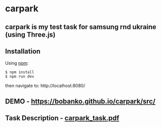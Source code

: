 # carpark
## carpark is my test task for samsung rnd ukraine (using Three.js)

## Installation

Using [npm](https://www.npmjs.com/):

    $ npm install
    $ npm run dev
    
then navigate to: http://localhost:8080/


## DEMO - https://bobanko.github.io/carpark/src/

## Task Description - [carpark_task.pdf](https://github.com/bobanko/carPark/blob/master/carpark_task.pdf)
